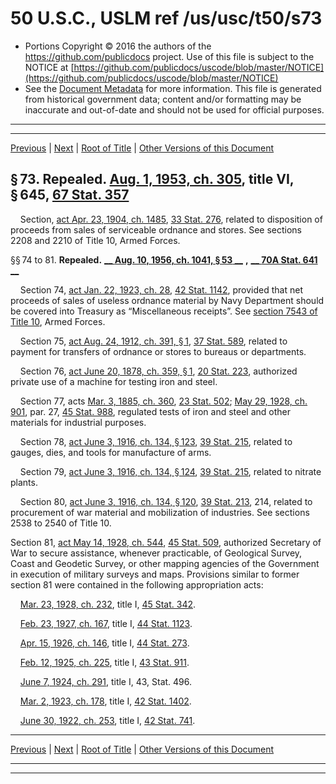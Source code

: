 ---
---

# 50 U.S.C., USLM ref /us/usc/t50/s73

* Portions Copyright © 2016 the authors of the https://github.com/publicdocs project.
  Use of this file is subject to the NOTICE at [https://github.com/publicdocs/uscode/blob/master/NOTICE](https://github.com/publicdocs/uscode/blob/master/NOTICE)
* See the [Document Metadata](././../../../../..//README.md) for more information.
  This file is generated from historical government data; content and/or formatting may be inaccurate and out-of-date and should not be used for official purposes.

----------
----------

[Previous](./../../../../..//us/usc/t50/ch5/schI/m__us_usc_t50_s72.md) | [Next](./../../../../..//us/usc/t50/ch5/schI/m__us_usc_t50_s82.md) | [Root of Title](./../../../../../) | [Other Versions of this Document](https://publicdocs.github.io/go/links?ns=uslm&ref=%2Fus%2Fusc%2Ft50%2Fs73)

## § 73. Repealed. [Aug. 1, 1953, ch. 305][/us/act/1953-08-01/ch305], title VI, § 645, [67 Stat. 357][/us/stat/67/357]

    Section, [act Apr. 23, 1904, ch. 1485][/us/act/1904-04-23/ch1485], [33 Stat. 276][/us/stat/33/276], related to disposition of proceeds from sales of serviceable ordnance and stores. See sections 2208 and 2210 of Title 10, Armed Forces.

§§ 74 to 81. __Repealed.__  __[__  __Aug. 10, 1956, ch. 1041, § 53__  __][/us/act/1956-08-10/ch1041/s53]__  __,__  __[__  __70A Stat. 641__  __][/us/stat/70A/641]__ 

    Section 74, [act Jan. 22, 1923, ch. 28][/us/act/1923-01-22/ch28], [42 Stat. 1142][/us/stat/42/1142], provided that net proceeds of sales of useless ordnance material by Navy Department should be covered into Treasury as “Miscellaneous receipts”. See [section 7543 of Title 10][/us/usc/t10/s7543], Armed Forces.

    Section 75, [act Aug. 24, 1912, ch. 391, § 1][/us/act/1912-08-24/ch391/s1], [37 Stat. 589][/us/stat/37/589], related to payment for transfers of ordnance or stores to bureaus or departments.

    Section 76, [act June 20, 1878, ch. 359, § 1][/us/act/1878-06-20/ch359/s1], [20 Stat. 223][/us/stat/20/223], authorized private use of a machine for testing iron and steel.

    Section 77, acts [Mar. 3, 1885, ch. 360][/us/act/1885-03-03/ch360], [23 Stat. 502][/us/stat/23/502]; [May 29, 1928, ch. 901][/us/act/1928-05-29/ch901], par. 27, [45 Stat. 988][/us/stat/45/988], regulated tests of iron and steel and other materials for industrial purposes.

    Section 78, [act June 3, 1916, ch. 134, § 123][/us/act/1916-06-03/ch134/s123], [39 Stat. 215][/us/stat/39/215], related to gauges, dies, and tools for manufacture of arms.

    Section 79, [act June 3, 1916, ch. 134, § 124][/us/act/1916-06-03/ch134/s124], [39 Stat. 215][/us/stat/39/215], related to nitrate plants.

    Section 80, [act June 3, 1916, ch. 134, § 120][/us/act/1916-06-03/ch134/s120], [39 Stat. 213][/us/stat/39/213], 214, related to procurement of war material and mobilization of industries. See sections 2538 to 2540 of Title 10.

Section 81, [act May 14, 1928, ch. 544][/us/act/1928-05-14/ch544], [45 Stat. 509][/us/stat/45/509], authorized Secretary of War to secure assistance, whenever practicable, of Geological Survey, Coast and Geodetic Survey, or other mapping agencies of the Government in execution of military surveys and maps. Provisions similar to former section 81 were contained in the following appropriation acts:

    [Mar. 23, 1928, ch. 232][/us/act/1928-03-23/ch232], title I, [45 Stat. 342][/us/stat/45/342].

    [Feb. 23, 1927, ch. 167][/us/act/1927-02-23/ch167], title I, [44 Stat. 1123][/us/stat/44/1123].

    [Apr. 15, 1926, ch. 146][/us/act/1926-04-15/ch146], title I, [44 Stat. 273][/us/stat/44/273].

    [Feb. 12, 1925, ch. 225][/us/act/1925-02-12/ch225], title I, [43 Stat. 911][/us/stat/43/911].

    [June 7, 1924, ch. 291][/us/act/1924-06-07/ch291], title I, 43, Stat. 496.

    [Mar. 2, 1923, ch. 178][/us/act/1923-03-02/ch178], title I, [42 Stat. 1402][/us/stat/42/1402].

    [June 30, 1922, ch. 253][/us/act/1922-06-30/ch253], title I, [42 Stat. 741][/us/stat/42/741].

----------

[Previous](./../../../../..//us/usc/t50/ch5/schI/m__us_usc_t50_s72.md) | [Next](./../../../../..//us/usc/t50/ch5/schI/m__us_usc_t50_s82.md) | [Root of Title](./../../../../../) | [Other Versions of this Document](https://publicdocs.github.io/go/links?ns=uslm&ref=%2Fus%2Fusc%2Ft50%2Fs73)

----------
----------

[/us/act/1953-08-01/ch305]: https://publicdocs.github.io/go/links?ns=uslm&ref=%2Fus%2Fact%2F1953-08-01%2Fch305
[/us/stat/67/357]: https://publicdocs.github.io/go/links?ns=uslm&ref=%2Fus%2Fstat%2F67%2F357
[/us/act/1904-04-23/ch1485]: https://publicdocs.github.io/go/links?ns=uslm&ref=%2Fus%2Fact%2F1904-04-23%2Fch1485
[/us/stat/33/276]: https://publicdocs.github.io/go/links?ns=uslm&ref=%2Fus%2Fstat%2F33%2F276
[/us/act/1956-08-10/ch1041/s53]: https://publicdocs.github.io/go/links?ns=uslm&ref=%2Fus%2Fact%2F1956-08-10%2Fch1041%2Fs53
[/us/stat/70A/641]: https://publicdocs.github.io/go/links?ns=uslm&ref=%2Fus%2Fstat%2F70A%2F641
[/us/act/1923-01-22/ch28]: https://publicdocs.github.io/go/links?ns=uslm&ref=%2Fus%2Fact%2F1923-01-22%2Fch28
[/us/stat/42/1142]: https://publicdocs.github.io/go/links?ns=uslm&ref=%2Fus%2Fstat%2F42%2F1142
[/us/usc/t10/s7543]: https://publicdocs.github.io/go/links?ns=uslm&ref=%2Fus%2Fusc%2Ft10%2Fs7543
[/us/act/1912-08-24/ch391/s1]: https://publicdocs.github.io/go/links?ns=uslm&ref=%2Fus%2Fact%2F1912-08-24%2Fch391%2Fs1
[/us/stat/37/589]: https://publicdocs.github.io/go/links?ns=uslm&ref=%2Fus%2Fstat%2F37%2F589
[/us/act/1878-06-20/ch359/s1]: https://publicdocs.github.io/go/links?ns=uslm&ref=%2Fus%2Fact%2F1878-06-20%2Fch359%2Fs1
[/us/stat/20/223]: https://publicdocs.github.io/go/links?ns=uslm&ref=%2Fus%2Fstat%2F20%2F223
[/us/act/1885-03-03/ch360]: https://publicdocs.github.io/go/links?ns=uslm&ref=%2Fus%2Fact%2F1885-03-03%2Fch360
[/us/stat/23/502]: https://publicdocs.github.io/go/links?ns=uslm&ref=%2Fus%2Fstat%2F23%2F502
[/us/act/1928-05-29/ch901]: https://publicdocs.github.io/go/links?ns=uslm&ref=%2Fus%2Fact%2F1928-05-29%2Fch901
[/us/stat/45/988]: https://publicdocs.github.io/go/links?ns=uslm&ref=%2Fus%2Fstat%2F45%2F988
[/us/act/1916-06-03/ch134/s123]: https://publicdocs.github.io/go/links?ns=uslm&ref=%2Fus%2Fact%2F1916-06-03%2Fch134%2Fs123
[/us/stat/39/215]: https://publicdocs.github.io/go/links?ns=uslm&ref=%2Fus%2Fstat%2F39%2F215
[/us/act/1916-06-03/ch134/s124]: https://publicdocs.github.io/go/links?ns=uslm&ref=%2Fus%2Fact%2F1916-06-03%2Fch134%2Fs124
[/us/stat/39/215]: https://publicdocs.github.io/go/links?ns=uslm&ref=%2Fus%2Fstat%2F39%2F215
[/us/act/1916-06-03/ch134/s120]: https://publicdocs.github.io/go/links?ns=uslm&ref=%2Fus%2Fact%2F1916-06-03%2Fch134%2Fs120
[/us/stat/39/213]: https://publicdocs.github.io/go/links?ns=uslm&ref=%2Fus%2Fstat%2F39%2F213
[/us/act/1928-05-14/ch544]: https://publicdocs.github.io/go/links?ns=uslm&ref=%2Fus%2Fact%2F1928-05-14%2Fch544
[/us/stat/45/509]: https://publicdocs.github.io/go/links?ns=uslm&ref=%2Fus%2Fstat%2F45%2F509
[/us/act/1928-03-23/ch232]: https://publicdocs.github.io/go/links?ns=uslm&ref=%2Fus%2Fact%2F1928-03-23%2Fch232
[/us/stat/45/342]: https://publicdocs.github.io/go/links?ns=uslm&ref=%2Fus%2Fstat%2F45%2F342
[/us/act/1927-02-23/ch167]: https://publicdocs.github.io/go/links?ns=uslm&ref=%2Fus%2Fact%2F1927-02-23%2Fch167
[/us/stat/44/1123]: https://publicdocs.github.io/go/links?ns=uslm&ref=%2Fus%2Fstat%2F44%2F1123
[/us/act/1926-04-15/ch146]: https://publicdocs.github.io/go/links?ns=uslm&ref=%2Fus%2Fact%2F1926-04-15%2Fch146
[/us/stat/44/273]: https://publicdocs.github.io/go/links?ns=uslm&ref=%2Fus%2Fstat%2F44%2F273
[/us/act/1925-02-12/ch225]: https://publicdocs.github.io/go/links?ns=uslm&ref=%2Fus%2Fact%2F1925-02-12%2Fch225
[/us/stat/43/911]: https://publicdocs.github.io/go/links?ns=uslm&ref=%2Fus%2Fstat%2F43%2F911
[/us/act/1924-06-07/ch291]: https://publicdocs.github.io/go/links?ns=uslm&ref=%2Fus%2Fact%2F1924-06-07%2Fch291
[/us/act/1923-03-02/ch178]: https://publicdocs.github.io/go/links?ns=uslm&ref=%2Fus%2Fact%2F1923-03-02%2Fch178
[/us/stat/42/1402]: https://publicdocs.github.io/go/links?ns=uslm&ref=%2Fus%2Fstat%2F42%2F1402
[/us/act/1922-06-30/ch253]: https://publicdocs.github.io/go/links?ns=uslm&ref=%2Fus%2Fact%2F1922-06-30%2Fch253
[/us/stat/42/741]: https://publicdocs.github.io/go/links?ns=uslm&ref=%2Fus%2Fstat%2F42%2F741


